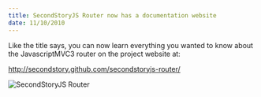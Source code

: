 ```yaml
--- 
title: SecondStoryJS Router now has a documentation website
date: 11/10/2010
---
```


Like the title says, you can now learn everything you wanted to know about the JavascriptMVC3 router on the project website at:

<a href="http://secondstory.github.com/secondstoryjs-router/">http://secondstory.github.com/secondstoryjs-router/</a>

<img src="/images/SecondStoryJS-Router.png" alt="SecondStoryJS Router" />
